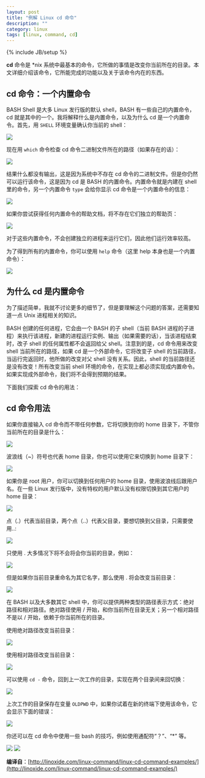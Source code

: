 ```yaml
---
layout: post
title: "例解 Linux cd 命令"
description: ""
category: linux 
tags: [linux, command, cd]
---
```

{% include JB/setup %}

**cd** 命令是 *nix 系统中最基本的命令，它所做的事情是改变你当前所在的目录。本文详细介绍该命令，它所能完成的功能以及关于该命令内在的东西。

## cd 命令：一个内置命令
BASH Shell 是大多 Linux 发行版的默认 shell，BASH 有一些自己的内置命令，cd 就是其中的一个。我将解释什么是内置命令，以及为什么 cd 是一个内置命令。首先，用 `SHELL` 环境变量确认你当前的 shell：

![](http://linoxide.com/wp-content/uploads/2013/12/01.cd_shell.png)

现在用 `which` 命令检查 cd 命令二进制文件所在的路径（如果存在的话）：

![](http://linoxide.com/wp-content/uploads/2013/12/02.cd_which.png)

结果什么都没有输出，这是因为系统中不存在 cd 命令的二进制文件。但是你仍然可以运行该命令，这是因为 cd 是 BASH 的内置命令。内置命令就是内建在 shell 里的命令，另一个内置命令 `type` 会给你显示 cd 命令是一个内置命令的信息：

![](http://linoxide.com/wp-content/uploads/2013/12/03.cd_type.png)

如果你尝试获得任何内置命令的帮助文档，将不存在它们独立的帮助页：

![](http://linoxide.com/wp-content/uploads/2013/12/04.cd_man.png)

对于这些内置命令，不会创建独立的进程来运行它们，因此他们运行效率较高。

为了得到所有的内置命令，你可以使用 `help` 命令（这里 help 本身也是一个内置命令）：

![](http://linoxide.com/wp-content/uploads/2013/12/05.cd_help_1.png)

## 为什么 cd 是内置命令
为了描述简单，我就不讨论更多的细节了，但是要理解这个问题的答案，还需要知道一点 Unix 进程相关的知识。

BASH 创建的任何进程，它会由一个 BASH 的子 shell（当前 BASH 进程的子进程）来执行该进程，新建的进程运行实例、输出（如果需要的话），当该进程结束时，改子 shell 的任何属性都不会返回给父 shell。注意到的是，cd 命令用来改变 shell 当前所在的路径，如果 cd 是一个外部命令，它将改变子 shell 的当前路径，当运行完返回时，他所做的改变对父 shell 没有关系。因此，shell 的当前路径还是没有改变！所有改变当前 shell 环境的命令，在实现上都必须实现成内置命令。如果实现成外部命令，我们将不会得到预期的结果。

下面我们探索 cd 命令的用法：

## cd 命令用法
如果你直接输入 cd 命令而不带任何参数，它将切换到你的 home 目录下，不管你当前所在的目录是什么：

![](http://linoxide.com/wp-content/uploads/2013/12/07.cd_home.png)

波浪线（~）符号也代表 home 目录，你也可以使用它来切换到 home 目录下：

![](http://linoxide.com/wp-content/uploads/2013/12/08.cd_home_tilde.png)

如果你是 root 用户，你可以切换到任何用户的 home 目录，使用波浪线后跟用户名。在一些 Linux 发行版中，没有特权的用户默认没有权限切换到其它用户的 home 目录：

![](http://linoxide.com/wp-content/uploads/2013/12/09.cd_home_user.png)

点（.）代表当前目录，两个点（..）代表父目录，要想切换到父目录，只需要使用..:

![](http://linoxide.com/wp-content/uploads/2013/12/10.cd_parent.png)

只使用 . 大多情况下将不会将会你当前的目录，例如：

![](http://linoxide.com/wp-content/uploads/2013/12/11.cd_dot.png)

但是如果你当前目录重命名为其它名字，那么使用 . 将会改变当前目录：

![](http://linoxide.com/wp-content/uploads/2013/12/12.cd_dot_renamed.png)

在 BASH 以及大多数其它 shell 中，你可以提供两种类型的路径表示方式：绝对路径和相对路径。绝对路径使用 / 开始，和你当前所在目录无关；另一个相对路径不是以 / 开始，依赖于你当前所在的目录。

使用绝对路径改变当前目录：

![](http://linoxide.com/wp-content/uploads/2013/12/13.cd_abs_path.png)

使用相对路径改变当前目录：

![](http://linoxide.com/wp-content/uploads/2013/12/14cd_rel_path.png)

可以使用 `cd -` 命令，回到上一次工作的目录，实现在两个目录间来回切换：

![](http://linoxide.com/wp-content/uploads/2013/12/15.cd_toggle.png)

上次工作的目录保存在变量 `OLDPWD` 中，如果你试着在新的终端下使用该命令，它会显示下面的错误：

![](http://linoxide.com/wp-content/uploads/2013/12/16.cd_OLDPWD_not_set.png)

你还可以在 cd 命令中使用一些 bash 的技巧，例如使用通配符“？”、“*” 等。

![](http://linoxide.com/wp-content/uploads/2013/12/17.cd_question_mark_wild_card.png)
![](http://linoxide.com/wp-content/uploads/2013/12/18.cd_star_wild_card.png)


**编译自**：[http://linoxide.com/linux-command/linux-cd-command-examples/](http://linoxide.com/linux-command/linux-cd-command-examples/)
